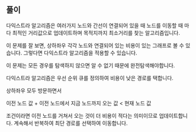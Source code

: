 ## 풀이
다익스트라 알고리즘은 여러가지 노드와 간선이 연결되어 있을 때
노드를 이동할 때 마다 최적인 거리값으로 업데이트하며 목적지까지 최소거리를 찾는 알고리즘입니다. 

이 문제를 잘 보면,  상하좌우 각각 노드와 연결되어 있는 비용이 있는 그래프로 볼 수 있습니다. 그렇다면 다익스트라 알고리즘을 적용할 수 있습니다. 


이 문제는 모든 경우를 탐색하지 않으면 알 수 없기 때문에 완전탐색해야합니다. 

다익스트라 알고리즘은 우선 순위 큐를 정의하여 비용이 낮은 경로를 택합니다.

상하좌우 모두 방문하면서 

이전 노드 값 + 이전 노드에서 지금 노드까지 오는 값  < 현재 노드 값

조건이라면 이전 노드를 거쳐서 오는 것이 더 비용이 적다는 의미이므로 업데이트합니다. 계속해서 반복하여 최단 경로를 선택하여 이동합니다.

